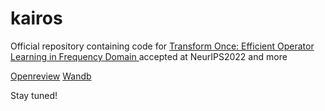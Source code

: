 # kairos

Official repository containing code for [Transform Once: Efficient Operator Learning in Frequency Domain 
](https://openreview.net/forum?id=B2PpZyAAEgV) accepted at NeurIPS2022  and more

[Openreview](https://openreview.net/forum?id=B2PpZyAAEgV) [Wandb](https://wandb.ai/diffeqml-research/table2-medium/reports/Transform-Once-Efficient-Operator-Learning-in-Frequency-Domain--VmlldzoyNzYxNjQ0?accessToken=5tnrep1gkt8wlsnblrrw2zm4wp9rjo11m3yqfewof14xpwvood5zigh8z84nuxri)

Stay tuned!
